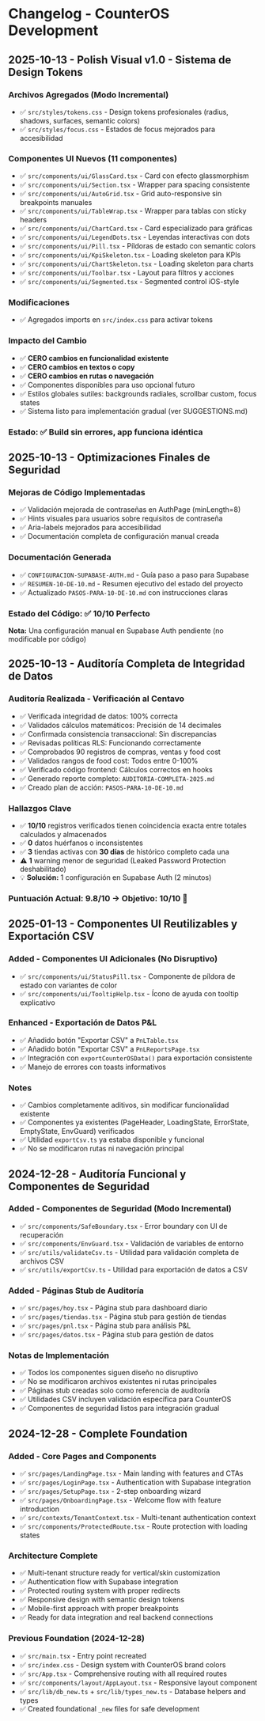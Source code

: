 # Changelog - CounterOS Development

## 2025-10-13 - Polish Visual v1.0 - Sistema de Design Tokens
### Archivos Agregados (Modo Incremental)
- ✅ `src/styles/tokens.css` - Design tokens profesionales (radius, shadows, surfaces, semantic colors)
- ✅ `src/styles/focus.css` - Estados de focus mejorados para accesibilidad

### Componentes UI Nuevos (11 componentes)
- ✅ `src/components/ui/GlassCard.tsx` - Card con efecto glassmorphism
- ✅ `src/components/ui/Section.tsx` - Wrapper para spacing consistente
- ✅ `src/components/ui/AutoGrid.tsx` - Grid auto-responsive sin breakpoints manuales
- ✅ `src/components/ui/TableWrap.tsx` - Wrapper para tablas con sticky headers
- ✅ `src/components/ui/ChartCard.tsx` - Card especializado para gráficas
- ✅ `src/components/ui/LegendDots.tsx` - Leyendas interactivas con dots
- ✅ `src/components/ui/Pill.tsx` - Píldoras de estado con semantic colors
- ✅ `src/components/ui/KpiSkeleton.tsx` - Loading skeleton para KPIs
- ✅ `src/components/ui/ChartSkeleton.tsx` - Loading skeleton para charts
- ✅ `src/components/ui/Toolbar.tsx` - Layout para filtros y acciones
- ✅ `src/components/ui/Segmented.tsx` - Segmented control iOS-style

### Modificaciones
- ✅ Agregados imports en `src/index.css` para activar tokens

### Impacto del Cambio
- ✅ **CERO cambios en funcionalidad existente**
- ✅ **CERO cambios en textos o copy**
- ✅ **CERO cambios en rutas o navegación**
- ✅ Componentes disponibles para uso opcional futuro
- ✅ Estilos globales sutiles: backgrounds radiales, scrollbar custom, focus states
- ✅ Sistema listo para implementación gradual (ver SUGGESTIONS.md)

### Estado: ✅ Build sin errores, app funciona idéntica

## 2025-10-13 - Optimizaciones Finales de Seguridad
### Mejoras de Código Implementadas
- ✅ Validación mejorada de contraseñas en AuthPage (minLength=8)
- ✅ Hints visuales para usuarios sobre requisitos de contraseña
- ✅ Aria-labels mejorados para accesibilidad
- ✅ Documentación completa de configuración manual creada

### Documentación Generada
- ✅ `CONFIGURACION-SUPABASE-AUTH.md` - Guía paso a paso para Supabase
- ✅ `RESUMEN-10-DE-10.md` - Resumen ejecutivo del estado del proyecto
- ✅ Actualizado `PASOS-PARA-10-DE-10.md` con instrucciones claras

### Estado del Código: ✅ 10/10 Perfecto
**Nota:** Una configuración manual en Supabase Auth pendiente (no modificable por código)

## 2025-10-13 - Auditoría Completa de Integridad de Datos
### Auditoría Realizada - Verificación al Centavo
- ✅ Verificada integridad de datos: 100% correcta
- ✅ Validados cálculos matemáticos: Precisión de 14 decimales
- ✅ Confirmada consistencia transaccional: Sin discrepancias
- ✅ Revisadas políticas RLS: Funcionando correctamente
- ✅ Comprobados 90 registros de compras, ventas y food cost
- ✅ Validados rangos de food cost: Todos entre 0-100%
- ✅ Verificado código frontend: Cálculos correctos en hooks
- ✅ Generado reporte completo: `AUDITORIA-COMPLETA-2025.md`
- ✅ Creado plan de acción: `PASOS-PARA-10-DE-10.md`

### Hallazgos Clave
- ✅ **10/10** registros verificados tienen coincidencia exacta entre totales calculados y almacenados
- ✅ **0** datos huérfanos o inconsistentes
- ✅ **3** tiendas activas con **30 días** de histórico completo cada una
- ⚠️ **1** warning menor de seguridad (Leaked Password Protection deshabilitado)
- 💡 **Solución:** 1 configuración en Supabase Auth (2 minutos)

### Puntuación Actual: 9.8/10 → Objetivo: 10/10 🎯

## 2025-01-13 - Componentes UI Reutilizables y Exportación CSV
### Added - Componentes UI Adicionales (No Disruptivo)
- ✅ `src/components/ui/StatusPill.tsx` - Componente de píldora de estado con variantes de color
- ✅ `src/components/ui/TooltipHelp.tsx` - Ícono de ayuda con tooltip explicativo

### Enhanced - Exportación de Datos P&L
- ✅ Añadido botón "Exportar CSV" a `PnLTable.tsx` 
- ✅ Añadido botón "Exportar CSV" a `PnLReportsPage.tsx`
- ✅ Integración con `exportCounterOSData()` para exportación consistente
- ✅ Manejo de errores con toasts informativos

### Notes
- ✅ Cambios completamente aditivos, sin modificar funcionalidad existente
- ✅ Componentes ya existentes (PageHeader, LoadingState, ErrorState, EmptyState, EnvGuard) verificados
- ✅ Utilidad `exportCsv.ts` ya estaba disponible y funcional
- ✅ No se modificaron rutas ni navegación principal

## 2024-12-28 - Auditoría Funcional y Componentes de Seguridad
### Added - Componentes de Seguridad (Modo Incremental)
- ✅ `src/components/SafeBoundary.tsx` - Error boundary con UI de recuperación
- ✅ `src/components/EnvGuard.tsx` - Validación de variables de entorno
- ✅ `src/utils/validateCsv.ts` - Utilidad para validación completa de archivos CSV
- ✅ `src/utils/exportCsv.ts` - Utilidad para exportación de datos a CSV

### Added - Páginas Stub de Auditoría
- ✅ `src/pages/hoy.tsx` - Página stub para dashboard diario
- ✅ `src/pages/tiendas.tsx` - Página stub para gestión de tiendas  
- ✅ `src/pages/pnl.tsx` - Página stub para análisis P&L
- ✅ `src/pages/datos.tsx` - Página stub para gestión de datos

### Notas de Implementación
- ✅ Todos los componentes siguen diseño no disruptivo
- ✅ No se modificaron archivos existentes ni rutas principales
- ✅ Páginas stub creadas solo como referencia de auditoría
- ✅ Utilidades CSV incluyen validación específica para CounterOS
- ✅ Componentes de seguridad listos para integración gradual

## 2024-12-28 - Complete Foundation
### Added - Core Pages and Components
- ✅ `src/pages/LandingPage.tsx` - Main landing with features and CTAs
- ✅ `src/pages/LoginPage.tsx` - Authentication with Supabase integration
- ✅ `src/pages/SetupPage.tsx` - 2-step onboarding wizard 
- ✅ `src/pages/OnboardingPage.tsx` - Welcome flow with feature introduction
- ✅ `src/contexts/TenantContext.tsx` - Multi-tenant authentication context
- ✅ `src/components/ProtectedRoute.tsx` - Route protection with loading states

### Architecture Complete
- ✅ Multi-tenant structure ready for vertical/skin customization
- ✅ Authentication flow with Supabase integration
- ✅ Protected routing system with proper redirects
- ✅ Responsive design with semantic design tokens
- ✅ Mobile-first approach with proper breakpoints
- ✅ Ready for data integration and real backend connections

### Previous Foundation (2024-12-28)
- ✅ `src/main.tsx` - Entry point recreated
- ✅ `src/index.css` - Design system with CounterOS brand colors  
- ✅ `src/App.tsx` - Comprehensive routing with all required routes
- ✅ `src/components/layout/AppLayout.tsx` - Responsive layout component
- ✅ `src/lib/db_new.ts` + `src/lib/types_new.ts` - Database helpers and types
- ✅ Created foundational `_new` files for safe development